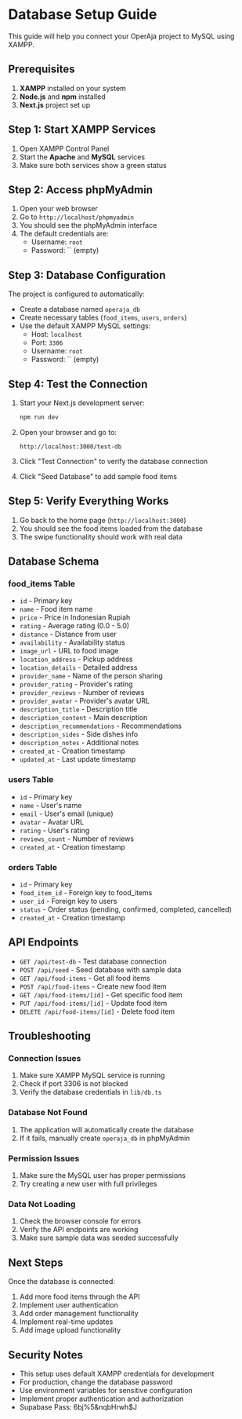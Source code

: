 # Database Setup Guide

This guide will help you connect your OperAja project to MySQL using XAMPP.

## Prerequisites

1. **XAMPP** installed on your system
2. **Node.js** and **npm** installed
3. **Next.js** project set up

## Step 1: Start XAMPP Services

1. Open XAMPP Control Panel
2. Start the **Apache** and **MySQL** services
3. Make sure both services show a green status

## Step 2: Access phpMyAdmin

1. Open your web browser
2. Go to `http://localhost/phpmyadmin`
3. You should see the phpMyAdmin interface
4. The default credentials are:
   - Username: `root`
   - Password: `` (empty)

## Step 3: Database Configuration

The project is configured to automatically:
- Create a database named `operaja_db`
- Create necessary tables (`food_items`, `users`, `orders`)
- Use the default XAMPP MySQL settings:
  - Host: `localhost`
  - Port: `3306`
  - Username: `root`
  - Password: `` (empty)

## Step 4: Test the Connection

1. Start your Next.js development server:
   ```bash
   npm run dev
   ```

2. Open your browser and go to:
   ```
   http://localhost:3000/test-db
   ```

3. Click "Test Connection" to verify the database connection
4. Click "Seed Database" to add sample food items

## Step 5: Verify Everything Works

1. Go back to the home page (`http://localhost:3000`)
2. You should see the food items loaded from the database
3. The swipe functionality should work with real data

## Database Schema

### food_items Table
- `id` - Primary key
- `name` - Food item name
- `price` - Price in Indonesian Rupiah
- `rating` - Average rating (0.0 - 5.0)
- `distance` - Distance from user
- `availability` - Availability status
- `image_url` - URL to food image
- `location_address` - Pickup address
- `location_details` - Detailed address
- `provider_name` - Name of the person sharing
- `provider_rating` - Provider's rating
- `provider_reviews` - Number of reviews
- `provider_avatar` - Provider's avatar URL
- `description_title` - Description title
- `description_content` - Main description
- `description_recommendations` - Recommendations
- `description_sides` - Side dishes info
- `description_notes` - Additional notes
- `created_at` - Creation timestamp
- `updated_at` - Last update timestamp

### users Table
- `id` - Primary key
- `name` - User's name
- `email` - User's email (unique)
- `avatar` - Avatar URL
- `rating` - User's rating
- `reviews_count` - Number of reviews
- `created_at` - Creation timestamp

### orders Table
- `id` - Primary key
- `food_item_id` - Foreign key to food_items
- `user_id` - Foreign key to users
- `status` - Order status (pending, confirmed, completed, cancelled)
- `created_at` - Creation timestamp

## API Endpoints

- `GET /api/test-db` - Test database connection
- `POST /api/seed` - Seed database with sample data
- `GET /api/food-items` - Get all food items
- `POST /api/food-items` - Create new food item
- `GET /api/food-items/[id]` - Get specific food item
- `PUT /api/food-items/[id]` - Update food item
- `DELETE /api/food-items/[id]` - Delete food item

## Troubleshooting

### Connection Issues
1. Make sure XAMPP MySQL service is running
2. Check if port 3306 is not blocked
3. Verify the database credentials in `lib/db.ts`

### Database Not Found
1. The application will automatically create the database
2. If it fails, manually create `operaja_db` in phpMyAdmin

### Permission Issues
1. Make sure the MySQL user has proper permissions
2. Try creating a new user with full privileges

### Data Not Loading
1. Check the browser console for errors
2. Verify the API endpoints are working
3. Make sure sample data was seeded successfully

## Next Steps

Once the database is connected:
1. Add more food items through the API
2. Implement user authentication
3. Add order management functionality
4. Implement real-time updates
5. Add image upload functionality

## Security Notes

- This setup uses default XAMPP credentials for development
- For production, change the database password
- Use environment variables for sensitive configuration
- Implement proper authentication and authorization 
- Supabase Pass: 6bj%5&nqbHrwh$J